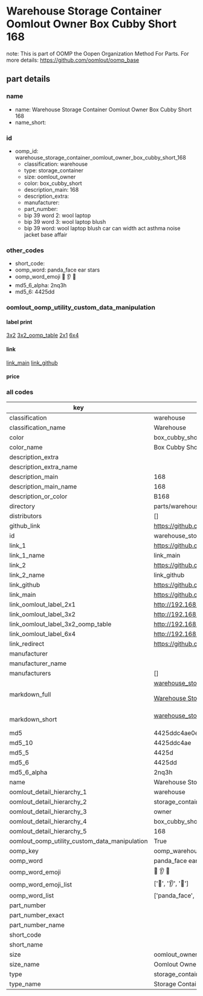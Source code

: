 # Warehouse Storage Container Oomlout Owner Box Cubby Short 168  

note: This is part of OOMP the Oopen Organization Method For Parts. For more details: https://github.com/oomlout/oomp_base

##  part details
  







### name
* name: Warehouse Storage Container Oomlout Owner Box Cubby Short 168
* name_short: 
### id
* oomp_id: warehouse_storage_container_oomlout_owner_box_cubby_short_168
  * classification: warehouse
  * type: storage_container
  * size: oomlout_owner
  * color: box_cubby_short
  * description_main: 168
  * description_extra: 
  * manufacturer: 
  * part_number: 
  * bip 39 word 2: wool laptop
  * bip 39 word 3: wool laptop blush
  * bip 39 word: wool laptop blush car can width act asthma noise jacket base affair

### other_codes
* short_code: 
* oomp_word: panda_face ear stars
* oomp_word_emoji :panda_face: :ear: :stars:
* md5_6_alpha: 2nq3h
* md5_6: 4425dd






### oomlout_oomp_utility_custom_data_manipulation
#### label print
[3x2](http://192.168.1.245:1112/?label=oomp%202nq3h)
[3x2_oomp_table](http://192.168.1.108:1112/?label=oomp%202nq3h)
[2x1](http://192.168.1.242:1112/?label=oomp%202nq3h)
[6x4](http://192.168.1.55:1112/?label=oomp%202nq3h)    

#### link

[link_main](https://github.com/oomlout/oomlout_oomp_version_1_messy/tree/main/parts/warehouse_storage_container_oomlout_owner_box_cubby_short_168) [link_github](https://github.com/oomlout/oomlout_oomp_version_1_messy/tree/main/parts/warehouse_storage_container_oomlout_owner_box_cubby_short_168)                             

#### price







### all codes 
| key | value |  
| --- | --- |  
| classification | warehouse |  
| classification_name | Warehouse |  
| color | box_cubby_short |  
| color_name | Box Cubby Short |  
| description_extra |  |  
| description_extra_name |  |  
| description_main | 168 |  
| description_main_name | 168 |  
| description_or_color | B168 |  
| directory | parts/warehouse_storage_container_oomlout_owner_box_cubby_short_168 |  
| distributors | [] |  
| github_link | https://github.com/oomlout/oomlout_oomp_part_src/tree/main/parts/warehouse_storage_container_oomlout_owner_box_cubby_short_168 |  
| id | warehouse_storage_container_oomlout_owner_box_cubby_short_168 |  
| link_1 | https://github.com/oomlout/oomlout_oomp_version_1_messy/tree/main/parts/warehouse_storage_container_oomlout_owner_box_cubby_short_168 |  
| link_1_name | link_main |  
| link_2 | https://github.com/oomlout/oomlout_oomp_version_1_messy/tree/main/parts/warehouse_storage_container_oomlout_owner_box_cubby_short_168 |  
| link_2_name | link_github |  
| link_github | https://github.com/oomlout/oomlout_oomp_version_1_messy/tree/main/parts/warehouse_storage_container_oomlout_owner_box_cubby_short_168 |  
| link_main | https://github.com/oomlout/oomlout_oomp_version_1_messy/tree/main/parts/warehouse_storage_container_oomlout_owner_box_cubby_short_168 |  
| link_oomlout_label_2x1 | http://192.168.1.242:1112/?label=oomp%202nq3h |  
| link_oomlout_label_3x2 | http://192.168.1.245:1112/?label=oomp%202nq3h |  
| link_oomlout_label_3x2_oomp_table | http://192.168.1.108:1112/?label=oomp%202nq3h |  
| link_oomlout_label_6x4 | http://192.168.1.55:1112/?label=oomp%202nq3h |  
| link_redirect | https://github.com/oomlout/oomlout_oomp_version_1_messy/tree/main/parts/warehouse_storage_container_oomlout_owner_box_cubby_short_168 |  
| manufacturer |  |  
| manufacturer_name |  |  
| manufacturers | [] |  
| markdown_full | [warehouse_storage_container_oomlout_owner_box_cubby_short_168](none)<br>[](none)<br>[Warehouse Storage Container Oomlout Owner Box Cubby Short 168](none)<br><br> |  
| markdown_short | [warehouse_storage_container_oomlout_owner_box_cubby_short_168](none)<br><br> |  
| md5 | 4425ddc4ae0e004feb107224311f47ea |  
| md5_10 | 4425ddc4ae |  
| md5_5 | 4425d |  
| md5_6 | 4425dd |  
| md5_6_alpha | 2nq3h |  
| name | Warehouse Storage Container Oomlout Owner Box Cubby Short 168 |  
| oomlout_detail_hierarchy_1 | warehouse |  
| oomlout_detail_hierarchy_2 | storage_container |  
| oomlout_detail_hierarchy_3 | owner |  
| oomlout_detail_hierarchy_4 | box_cubby_short |  
| oomlout_detail_hierarchy_5 | 168 |  
| oomlout_oomp_utility_custom_data_manipulation | True |  
| oomp_key | oomp_warehouse_storage_container_oomlout_owner_box_cubby_short_168 |  
| oomp_word | panda_face ear stars |  
| oomp_word_emoji | :panda_face: :ear: :stars: |  
| oomp_word_emoji_list | [':panda_face:', ':ear:', ':stars:'] |  
| oomp_word_list | ['panda_face', 'ear', 'stars'] |  
| part_number |  |  
| part_number_exact |  |  
| part_number_name |  |  
| short_code |  |  
| short_name |  |  
| size | oomlout_owner |  
| size_name | Oomlout Owner |  
| type | storage_container |  
| type_name | Storage Container |  
